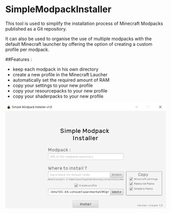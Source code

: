 # SimpleModpackInstaller

This tool is used to simplify the installation process of Minecraft Modpacks published as a Git repository.

It can also be used to organise the use of multiple modpacks with the default Minecraft launcher by offering the option of creating a custom profile per modpack. 

##Features :
- keep each modpack in his own directory
- create a new profile in the Minecraft Laucher
- automatically set the required amount of RAM
- copy your settings to your new profile
- copy your resourcepacks to your new profile
- copy your shaderpacks to your new profile


![Alt text](installer_appearance.png?raw=true "Appearance")

